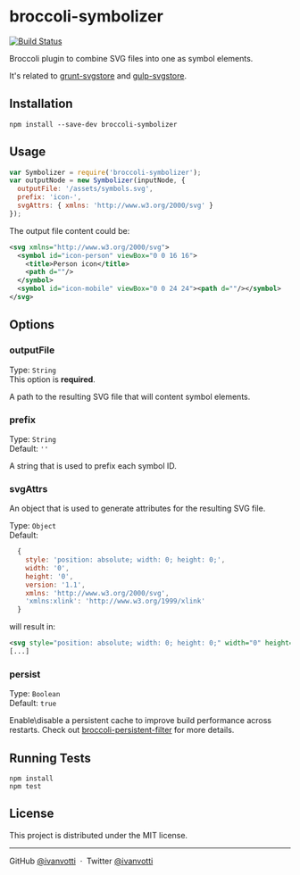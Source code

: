 # broccoli-symbolizer

[![Build Status](https://travis-ci.org/ivanvotti/broccoli-symbolizer.svg?branch=master)](https://travis-ci.org/ivanvotti/broccoli-symbolizer)

Broccoli plugin to combine SVG files into one as symbol elements.

It's related to [grunt-svgstore](https://github.com/FWeinb/grunt-svgstore) and [gulp-svgstore](https://github.com/w0rm/gulp-svgstore).

## Installation

`npm install --save-dev broccoli-symbolizer`

## Usage

```js
var Symbolizer = require('broccoli-symbolizer');
var outputNode = new Symbolizer(inputNode, {
  outputFile: '/assets/symbols.svg',
  prefix: 'icon-',
  svgAttrs: { xmlns: 'http://www.w3.org/2000/svg' }
});
```

The output file content could be:

```svg
<svg xmlns="http://www.w3.org/2000/svg">
  <symbol id="icon-person" viewBox="0 0 16 16">
    <title>Person icon</title>
    <path d=""/>
  </symbol>
  <symbol id="icon-mobile" viewBox="0 0 24 24"><path d=""/></symbol>
</svg>
```

## Options

### outputFile

Type: `String`  
This option is **required**.

A path to the resulting SVG file that will content symbol elements.

### prefix

Type: `String`  
Default: `''`

A string that is used to prefix each symbol ID.

### svgAttrs

An object that is used to generate attributes for the resulting SVG file.

Type: `Object`  
Default:

```js
  {
    style: 'position: absolute; width: 0; height: 0;',
    width: '0',
    height: '0',
    version: '1.1',
    xmlns: 'http://www.w3.org/2000/svg',
    'xmlns:xlink': 'http://www.w3.org/1999/xlink'
  }
```

will result in:

```svg
<svg style="position: absolute; width: 0; height: 0;" width="0" height="0" version="1.1" xmlns="http://www.w3.org/2000/svg" xmlns:xlink="http://www.w3.org/1999/xlink">
[...]
```

### persist

Type: `Boolean`  
Default: `true`

Enable\disable a persistent cache to improve build performance across restarts. Check out [broccoli-persistent-filter](https://github.com/stefanpenner/broccoli-persistent-filter) for more details.

## Running Tests

```
npm install
npm test
```

## License

This project is distributed under the MIT license.

---

GitHub [@ivanvotti](https://github.com/ivanvotti) &nbsp;&middot;&nbsp;
Twitter [@ivanvotti](https://twitter.com/ivanvotti)
